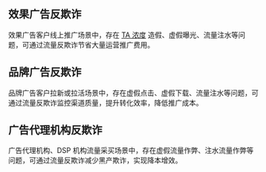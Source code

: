 ## 效果广告反欺诈
效果广告客户线上推广场景中，存在 [TA 浓度](https://cloud.tencent.com/document/product/1031/33412) 造假、虚假曝光、流量注水等问题，可通过流量反欺诈节省大量运营推广费用。
## 品牌广告反欺诈
品牌广告客户拉新或拉活场景中，存在虚假点击、虚假下载、流量注水等问题，可通过流量反欺诈监控渠道质量，提升转化效率，降低推广成本。
## 广告代理机构反欺诈
广告代理机构、DSP 机构流量采买场景中，存在虚假流量作弊、注水流量作弊等问题，可通过流量反欺诈减少黑产欺诈，实现降本增效。


